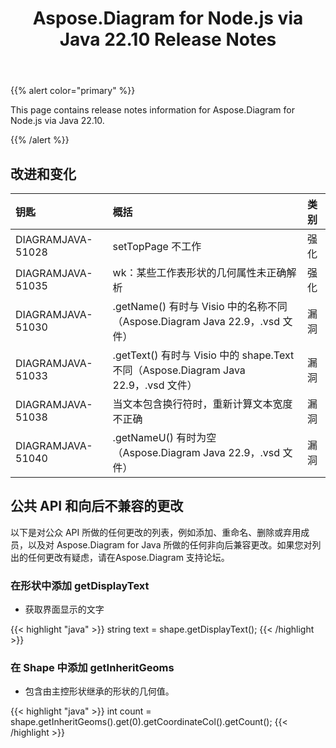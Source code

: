 ﻿---
title: Aspose.Diagram for Node.js via Java 22.10 Release Notes
type: docs
weight: 18
url: /zh/nodejsjava/aspose-diagram-for-node-js-via-java-22-10-release-notes/
---
{{% alert color="primary" %}}

This page contains release notes information for Aspose.Diagram for Node.js via Java 22.10.

{{% /alert %}}
## **改进和变化**  ##

|**钥匙**|**概括**|**类别**|
|:- |:- |:- |
|DIAGRAMJAVA-51028|setTopPage 不工作|强化|
|DIAGRAMJAVA-51035|wk：某些工作表形状的几何属性未正确解析|强化|
|DIAGRAMJAVA-51030|.getName() 有时与 Visio 中的名称不同（Aspose.Diagram Java 22.9，.vsd 文件）|漏洞|
|DIAGRAMJAVA-51033|.getText() 有时与 Visio 中的 shape.Text 不同（Aspose.Diagram Java 22.9，.vsd 文件）|漏洞|
|DIAGRAMJAVA-51038|当文本包含换行符时，重新计算文本宽度不正确|漏洞|
|DIAGRAMJAVA-51040|.getNameU() 有时为空（Aspose.Diagram Java 22.9，.vsd 文件）|漏洞|

## **公共 API 和向后不兼容的更改**
以下是对公众 API 所做的任何更改的列表，例如添加、重命名、删除或弃用成员，以及对 Aspose.Diagram for Java 所做的任何非向后兼容更改。如果您对列出的任何更改有疑虑，请在Aspose.Diagram 支持论坛。

### **在形状中添加 getDisplayText**
- 获取界面显示的文字

{{< highlight "java" >}}
string text = shape.getDisplayText();
{{< /highlight >}}

### **在 Shape 中添加 getInheritGeoms**
- 包含由主控形状继承的形状的几何值。

{{< highlight "java" >}}
int count = shape.getInheritGeoms().get(0).getCoordinateCol().getCount();
{{< /highlight >}}